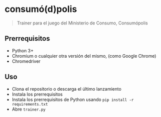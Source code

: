 # consumó(d)polis
> Trainer para el juego del Ministerio de Consumo, Consumópolis

## Prerrequisitos
- Python 3+
- Chromium o cualquier otra versión del mismo, (como Google Chrome)
- Chromedriver

## Uso
- Clona el repositorio o descarga el último lanzamiento
- Instala los prerrequisitos
- Instala los prerrequisitos de Python usando `pip install -r requirements.txt`
- Abre `trainer.py`
